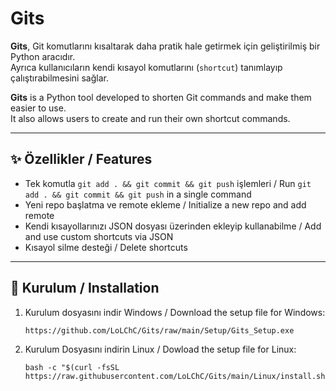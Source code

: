 # Gits

**Gits**, Git komutlarını kısaltarak daha pratik hale getirmek için geliştirilmiş bir Python aracıdır.  
Ayrıca kullanıcıların kendi kısayol komutlarını (`shortcut`) tanımlayıp çalıştırabilmesini sağlar.

**Gits** is a Python tool developed to shorten Git commands and make them easier to use.  
It also allows users to create and run their own shortcut commands.

---

## ✨ Özellikler / Features
- Tek komutla `git add . && git commit && git push` işlemleri / Run `git add . && git commit && git push` in a single command
- Yeni repo başlatma ve remote ekleme / Initialize a new repo and add remote
- Kendi kısayollarınızı JSON dosyası üzerinden ekleyip kullanabilme / Add and use custom shortcuts via JSON
- Kısayol silme desteği / Delete shortcuts

---

## 🚀 Kurulum / Installation
1. Kurulum dosyasını indir Windows / Download the setup file for Windows:
   ```bash
   https://github.com/LoLChC/Gits/raw/main/Setup/Gits_Setup.exe

2. Kurulum Dosyasını indirin Linux / Dowload the setup file for Linux:
   ```
   bash -c "$(curl -fsSL https://raw.githubusercontent.com/LoLChC/Gits/main/Linux/install.sh)"